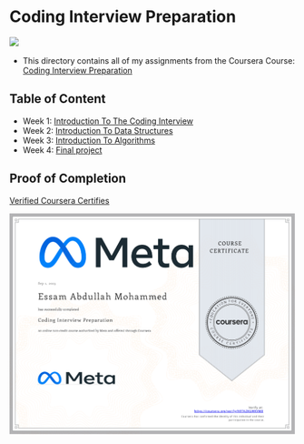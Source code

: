 # Coding Interview Preparation

<img src="../logo.avif">

- This directory contains all of my assignments from the Coursera Course: [Coding Interview Preparation](https://www.coursera.org/learn/coding-interview-preparation)

## Table of Content

  - Week 1: [Introduction To The Coding Interview](https://github.com/x39OME/Meta-Front-End-Developer-Professional-Certificate/tree/main/9%20-%20Coding%20Interview%20Preparation/%E2%80%8F%E2%80%8FWeek%201%20-%20Introduction%20To%20The%20Coding%20Interview)
  - Week 2: [Introduction To Data Structures](https://github.com/x39OME/Meta-Front-End-Developer-Professional-Certificate/tree/main/9%20-%20Coding%20Interview%20Preparation/Week%202%20-%20Introduction%20To%20Data%20Structures)
  - Week 3: [Introduction To Algorithms](https://github.com/x39OME/Meta-Front-End-Developer-Professional-Certificate/tree/main/9%20-%20Coding%20Interview%20Preparation/Week%203%20-%20Introduction%20to%20Algorithms)
  - Week 4: [Final project]()

## Proof of Completion

<a href=""> Verified Coursera Certifies</a>

<img src="./certificate.png" alt="certificate">
